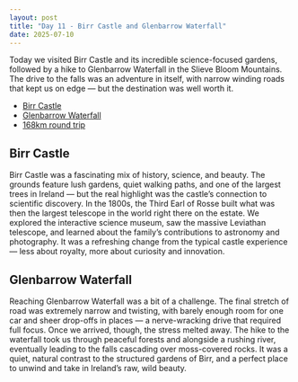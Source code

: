 ```yaml
---
layout: post
title: "Day 11 - Birr Castle and Glenbarrow Waterfall"
date: 2025-07-10
---
```


Today we visited Birr Castle and its incredible science-focused gardens, followed by a hike to Glenbarrow Waterfall in the Slieve Bloom Mountains. The drive to the falls was an adventure in itself, with narrow winding roads that kept us on edge — but the destination was well worth it.

- [Birr Castle](https://birrcastle.com/)
- [Glenbarrow Waterfall](https://slievebloom.ie/walk/waterfall-loop)
- [168km round trip](https://www.google.com/maps/dir/Weir's+Bar+%26+Restaurant,+Rathganny,+Mullingar,+County+Westmeath/Birr+Castle+Demesne,+Rosse+Row,+Townparks,+Birr,+Co.+Offaly,+R42+V027/Clamp+Hole+Waterfall,+Glenbarrow,+County+Laois/@53.3554609,-8.2673524,108275m/data=!3m2!1e3!4b1!4m20!4m19!1m5!1m1!1s0x485dc269aa52fa1b:0xf847b3467fe9ee47!2m2!1d-7.3907611!2d53.6246435!1m5!1m1!1s0x485cf788bf99f2e7:0xed8bc246c9f13868!2m2!1d-7.9144158!2d53.0966825!1m5!1m1!1s0x485d079fe7484e75:0x76b21bcd90dfdac8!2m2!1d-7.4601721!2d53.1159769!3e0?entry=ttu&g_ep=EgoyMDI1MDcxMy4wIKXMDSoASAFQAw%3D%3D)

## Birr Castle
Birr Castle was a fascinating mix of history, science, and beauty. The grounds feature lush gardens, quiet walking paths, and one of the largest trees in Ireland — but the real highlight was the castle’s connection to scientific discovery. In the 1800s, the Third Earl of Rosse built what was then the largest telescope in the world right there on the estate. We explored the interactive science museum, saw the massive Leviathan telescope, and learned about the family’s contributions to astronomy and photography. It was a refreshing change from the typical castle experience — less about royalty, more about curiosity and innovation.

## Glenbarrow Waterfall
Reaching Glenbarrow Waterfall was a bit of a challenge. The final stretch of road was extremely narrow and twisting, with barely enough room for one car and sheer drop-offs in places — a nerve-wracking drive that required full focus. Once we arrived, though, the stress melted away. The hike to the waterfall took us through peaceful forests and alongside a rushing river, eventually leading to the falls cascading over moss-covered rocks. It was a quiet, natural contrast to the structured gardens of Birr, and a perfect place to unwind and take in Ireland’s raw, wild beauty.